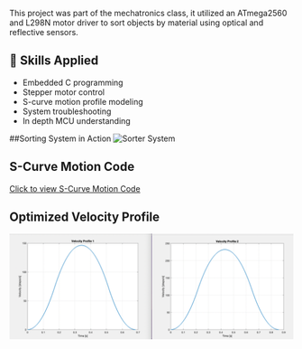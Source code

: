 This project was part of the mechatronics class, it utilized an ATmega2560 and L298N motor driver to sort objects by material using optical and reflective sensors.

## 🚀 Skills Applied
- Embedded C programming
- Stepper motor control
- S-curve motion profile modeling
- System troubleshooting
- In depth MCU understanding

##Sorting System in Action
![Sorter System](../images/sorter.jpg)

## S-Curve Motion Code
[Click to view S-Curve Motion Code](stepper_acceleration.m)

## Optimized Velocity Profile
![Click to view velocity profile](velocity_profiles.png)

